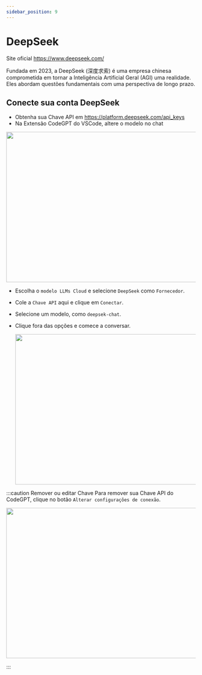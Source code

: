 ```yaml
---
sidebar_position: 9
---
```

# DeepSeek

Site oficial https://www.deepseek.com/

Fundada em 2023, a DeepSeek (深度求索) é uma empresa chinesa comprometida em tornar a Inteligência Artificial Geral (AGI) uma realidade. Eles abordam questões fundamentais com uma perspectiva de longo prazo.

## Conecte sua conta DeepSeek

- Obtenha sua Chave API em https://platform.deepseek.com/api_keys
- Na Extensão CodeGPT do VSCode, altere o modelo no chat

<p align="center"><img width="550" height="400" src="https://github.com/user-attachments/assets/0a6791c5-bdf1-4410-a77a-4e9083993b7a"/></p>

- Escolha o `modelo LLMs Cloud` e selecione `DeepSeek` como `Fornecedor`.
- Cole a `Chave API` aqui e clique em `Conectar`.
- Selecione um modelo, como `deepsek-chat`.
- Clique fora das opções e comece a conversar.

  <p align="center"><img width="550" height="400" src="https://github.com/user-attachments/assets/ebf98076-a38a-4814-a1c0-b5c4bc91a316"/></p>

:::caution Remover ou editar Chave
Para remover sua Chave API do CodeGPT, clique no botão `Alterar configurações de conexão`.
 <p align="center"><img width="550" height="400" src="https://github.com/user-attachments/assets/0f418db3-33a0-463c-abee-917a3b840245"/></p>
:::
